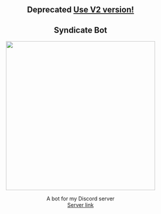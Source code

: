 <h2 align="center"> Deprecated
<a href="https://github.com/N0rule/Emi-discord-bot">Use V2 version!</a> </h2></p>
<!--- img alt="Cute Waifu" src="https://i.imgur.com/mcA2U89.png" --->
<h2 align="center"> <b>Syndicate Bot</b></h2>
<p align="center"> <img width:="auto" height ="400" src="https://i.imgur.com/mcA2U89.png"> </p>
<p align="center">A bot for my Discord server <br>
<a href="https://discord.gg/cfa3aFFtAX">Server link</a> </p>

